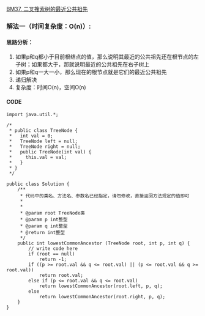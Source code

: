 [BM37. 二叉搜索树的最近公共祖先](https://www.nowcoder.com/practice/d9820119321945f588ed6a26f0a6991f?tpId=295&tqId=2290592&ru=%2Fpractice%2F947f6eb80d944a84850b0538bf0ec3a5&qru=%2Fta%2Fformat-top101%2Fquestion-ranking&sourceUrl=%2Fexam%2Foj)
### 解法一（时间复杂度：O(n)）:
#### 思路分析：
1. 如果p和q都小于目前根结点的值，那么说明其最近的公共祖先还在根节点的左子树；如果都大于，那就说明最近的公共祖先在右子树上
2. 如果p和q一大一小，那么现在的根节点就是它们的最近公共祖先
3. 递归解决
4. 复杂度：时间O(n)，空间O(n)
#### CODE
```
import java.util.*;

/*
 * public class TreeNode {
 *   int val = 0;
 *   TreeNode left = null;
 *   TreeNode right = null;
 *   public TreeNode(int val) {
 *     this.val = val;
 *   }
 * }
 */

public class Solution {
    /**
     * 代码中的类名、方法名、参数名已经指定，请勿修改，直接返回方法规定的值即可
     *
     * 
     * @param root TreeNode类 
     * @param p int整型 
     * @param q int整型 
     * @return int整型
     */
    public int lowestCommonAncestor (TreeNode root, int p, int q) {
        // write code here
        if (root == null)
            return -1;
        if ((p >= root.val && q <= root.val) || (p <= root.val && q >= root.val))
            return root.val;
        else if (p <= root.val && q <= root.val)
            return lowestCommonAncestor(root.left, p, q);
        else
            return lowestCommonAncestor(root.right, p, q);
    }
}
```
